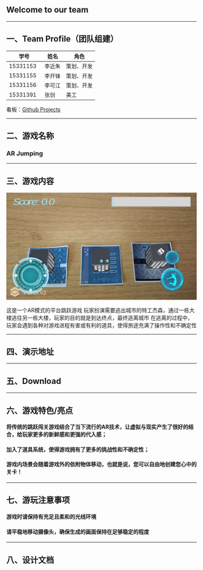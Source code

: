 ## Welcome to our team
---

## 一、Team Profile（团队组建）

|学号|姓名|角色|
|---|---|---|
|15331153   |李近朱   |策划、开发|
|15331155   |李开锋   |策划、开发|
|15331156   |李可江   |策划、开发|
|15331391   |张剑     |美工|

看板：[Github Projects](https://github.com/ARJumping/ARJumping/projects/1)  

---

## 二、游戏名称

### AR Jumping

---

## 三、游戏内容
![游戏画面](https://github.com/ARJumping/Dashboard/blob/master/img./%E6%B8%B8%E6%88%8F%E7%94%BB%E9%9D%A2.jpg)

这是一个AR模式的平台跳跃游戏
玩家扮演需要逃出城市的特工杰森，通过一栋大楼逃往另一栋大楼，玩家的目的就是到达终点，最终逃离城市
在逃离的过程中，玩家会遇到各种对游戏进程有害或有利的道具，使得旅途充满了操作性和不确定性

---

## 四、演示地址

---

## 五、Download

---

## 六、游戏特色/亮点
#### 将传统的跳跃闯关游戏结合了当下流行的AR技术，让虚拟与现实产生了很好的结合，给玩家更多的新鲜感和更强的代入感；

#### 加入了道具系统，使得游戏拥有了更多的挑战性和不确定性；

#### 游戏内场景会随着游戏外的依附物体移动，也就是说，您可以自由地创建您心中的关卡！

---

## 七、游玩注意事项

#### 游戏时请保持有充足且柔和的光线环境

#### 请平稳地移动摄像头，确保生成的画面保持在足够稳定的程度

---

## 八、设计文档



